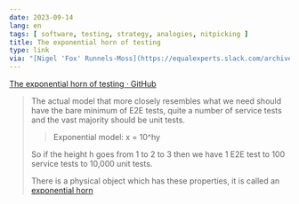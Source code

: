 ```yaml
---
date: 2023-09-14
lang: en
tags: [ software, testing, strategy, analogies, nitpicking ]
title: The exponential horn of testing
type: link
via: "[Nigel 'Fox' Runnels-Moss](https://equalexperts.slack.com/archives/C03L4856V/p1694504271742289?thread_ts=1692363350.597619&channel=C03L4856V&message_ts=1694504271.742289)"
---
```


[The exponential horn of testing · GitHub](https://gist.github.com/sleepyfox/cfa6bab8e3d46b3cd7caef25e77c5435)

> The actual model that more closely resembles what we need should have the bare minimum of E2E tests, quite a number of service tests and the vast majority should be unit tests.
>
>> Exponential model: x = 10^hy
>
> So if the height h goes from 1 to 2 to 3 then we have 1 E2E test to 100 service tests to 10,000 unit tests.
>
> There is a physical object which has these properties, it is called an [exponential horn](https://robinthefog.com/tag/exponential-horn/)
